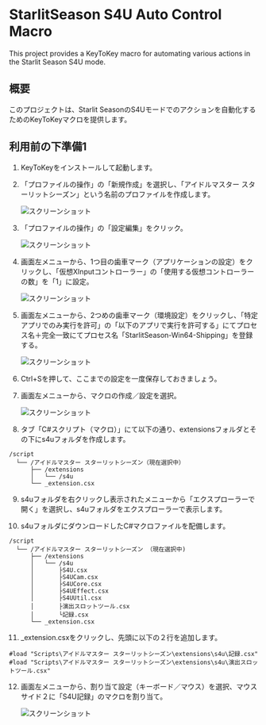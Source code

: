 # StarlitSeason S4U Auto Control Macro

This project provides a KeyToKey macro for automating various actions in the Starlit Season S4U mode.

## 概要
このプロジェクトは、Starlit SeasonのS4Uモードでのアクションを自動化するためのKeyToKeyマクロを提供します。

## 利用前の下準備1

1. KeyToKeyをインストールして起動します。

2. 「プロファイルの操作」の「新規作成」を選択し、「アイドルマスター スターリットシーズン」という名前のプロファイルを作成します。

   ![スクリーンショット](画像のURL)

3. 「プロファイルの操作」の「設定編集」をクリック。

   ![スクリーンショット](画像のURL)

5. 画面左メニューから、1つ目の歯車マーク（アプリケーションの設定）をクリックし、「仮想XInputコントローラー」の「使用する仮想コントローラーの数」を「1」に設定。

   ![スクリーンショット](画像のURL)

6. 画面左メニューから、2つめの歯車マーク（環境設定）をクリックし、「特定アプリでのみ実行を許可」の「以下のアプリで実行を許可する」にてプロセス名＋完全一致にてプロセス名「StarlitSeason-Win64-Shipping」を登録する。

   ![スクリーンショット](画像のURL)

8. Ctrl+Sを押して、ここまでの設定を一度保存しておきましょう。

9. 画面左メニューから、マクロの作成／設定を選択。

   ![スクリーンショット](画像のURL)

11. タブ「C#スクリプト（マクロ）」にて以下の通り、extensionsフォルダとその下にs4uフォルダを作成します。
```plaintext
/script
  └── /アイドルマスター スターリットシーズン（現在選択中）
      ├── /extensions
      │   └── /s4u
      └── _extension.csx
```

9. s4uフォルダを右クリックし表示されたメニューから「エクスプローラーで開く」を選択し、s4uフォルダをエクスプローラーで表示します。

10. s4uフォルダにダウンロードしたC#マクロファイルを配備します。
```plaintext
/script
  └── /アイドルマスター スターリットシーズン （現在選択中)
      ├── /extensions
      │   └── /s4u
	  │       ├S4U.csx
	  │       ├S4UCam.csx
	  │       ├S4UCore.csx
	  │       ├S4UEffect.csx
	  │       ├S4UUtil.csx
	  │       ├演出スロットツール.csx
	  │       └記録.csx
      └── _extension.csx
```
11. _extension.csxをクリックし、先頭に以下の２行を追加します。
```
#load "Scripts\アイドルマスター スターリットシーズン\extensions\s4u\記録.csx"
#load "Scripts\アイドルマスター スターリットシーズン\extensions\s4u\演出スロットツール.csx"
```

12. 画面左メニューから、割り当て設定（キーボード／マウス）を選択、マウスサイド２に「S4U記録」のマクロを割り当て。

    ![スクリーンショット](画像のURL)
